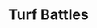 ---
layout: credit-info
headerstatus: shunk-header
title: Turf Battles
showreel_weight: 120
credits_weight: 120
thumbnail: /assets/img/credits-grid/turf-battles.jpg
image: /assets/img/credits-grid/opengraph/turf-battles.jpg
image_size: 3
category: credits
role: Composer
type: Video Game
genre: RPG
---